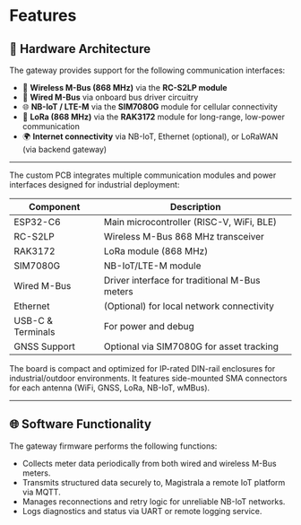 # Features

## 🔧 Hardware Architecture

The gateway provides support for the following communication interfaces:

- 📶 **Wireless M-Bus (868 MHz)** via the **RC-S2LP module**
- 🔌 **Wired M-Bus** via onboard bus driver circuitry
- 🌐 **NB-IoT / LTE-M** via the **SIM7080G** module for cellular connectivity
- 📡 **LoRa (868 MHz)** via the **RAK3172** module for long-range, low-power communication
- 🌍 **Internet connectivity** via NB-IoT, Ethernet (optional), or LoRaWAN (via backend gateway)

---

The custom PCB integrates multiple communication modules and power interfaces designed for industrial deployment:

| Component         | Description                                   |
| ----------------- | --------------------------------------------- |
| ESP32-C6          | Main microcontroller (RISC-V, WiFi, BLE)      |
| RC-S2LP           | Wireless M-Bus 868 MHz transceiver            |
| RAK3172           | LoRa module (868 MHz)                         |
| SIM7080G          | NB-IoT/LTE-M module                           |
| Wired M-Bus       | Driver interface for traditional M-Bus meters |
| Ethernet          | (Optional) for local network connectivity     |
| USB-C & Terminals | For power and debug                           |
| GNSS Support      | Optional via SIM7080G for asset tracking      |

The board is compact and optimized for IP-rated DIN-rail enclosures for industrial/outdoor environments. It features side-mounted SMA connectors for each antenna (WiFi, GNSS, LoRa, NB-IoT, wMBus).

---

## 🌐 Software Functionality

The gateway firmware performs the following functions:

- Collects meter data periodically from both wired and wireless M-Bus meters.
- Transmits structured data securely to, Magistrala a remote IoT platform via MQTT.
- Manages reconnections and retry logic for unreliable NB-IoT networks.
- Logs diagnostics and status via UART or remote logging service.
